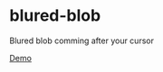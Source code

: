 # blured-blob
Blured blob comming after your cursor

[Demo](https://mahdi-mey.github.io/blured-blob/)
